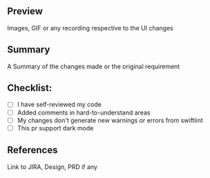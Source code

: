 ## Preview
Images, GIF or any recording respective to the UI changes

## Summary
A Summary of the changes made or the original requirement

## Checklist:
- [ ] I have self-reviewed my code
- [ ] Added comments in hard-to-understand areas
- [ ] My changes don't generate new warnings or errors from swiftlint
- [ ] This pr support dark mode

## References
Link to JIRA, Design, PRD if any
